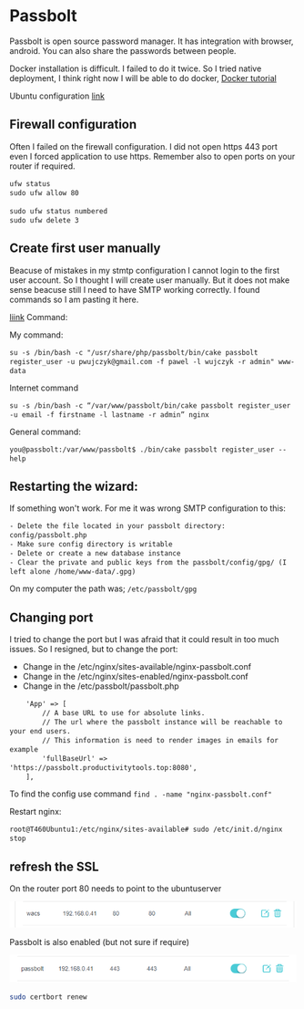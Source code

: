 # Passbolt

Passbolt is open source password manager. It has integration with browser, android. You can also share the passwords between people.

<!--more-->

Docker installation is difficult. I failed to do it twice. So I tried native deployment, I think right now I will be able to do docker, 
[Docker tutorial](https://www.passbolt.com/docs/hosting/install/ce/ubuntu/)


Ubuntu configuration [link](https://www.passbolt.com/docs/hosting/install/ce/ubuntu/)
## Firewall configuration

Often I failed on the firewall configuration. I did not open https 443 port even I forced application to use https. Remember also to open ports on your router if required.

```
ufw status  
sudo ufw allow 80

sudo ufw status numbered
sudo ufw delete 3
```

## Create first user manually 

Beacuse of mistakes in my stmtp configuration I cannot login to the first user account. So I thought I will create user manually. But it does not make sense beacuse still I need to have SMTP working correctly. I found commands so I am pasting it here.

[liink](https://community.passbolt.com/t/how-to-create-a-user-manually-in-cli/2118)
Command:

My command:
```
su -s /bin/bash -c "/usr/share/php/passbolt/bin/cake passbolt register_user -u pwujczyk@gmail.com -f pawel -l wujczyk -r admin" www-data
```
Internet command


```
su -s /bin/bash -c “/var/www/passbolt/bin/cake passbolt register_user -u email -f firstname -l lastname -r admin” nginx
```

General command:
```
you@passbolt:/var/www/passbolt$ ./bin/cake passbolt register_user --help
```


## Restarting the wizard:

If something won't work. For me it was wrong SMTP configuration to this:

```
- Delete the file located in your passbolt directory: config/passbolt.php
- Make sure config directory is writable
- Delete or create a new database instance
- Clear the private and public keys from the passbolt/config/gpg/ (I left alone /home/www-data/.gpg)

```
On my computer the path was;  ```/etc/passbolt/gpg```


##  Changing port
I tried to change the port but I was afraid that it could result in too much issues. So I resigned, but to change the port:

- Change in the /etc/nginx/sites-available/nginx-passbolt.conf
- Change in the /etc/nginx/sites-enabled/nginx-passbolt.conf
- Change in the /etc/passbolt/passbolt.php 

```
    'App' => [
        // A base URL to use for absolute links.
        // The url where the passbolt instance will be reachable to your end users.
        // This information is need to render images in emails for example
        'fullBaseUrl' => 'https://passbolt.productivitytools.top:8080',
    ],
```    

To find the config use command ```find . -name "nginx-passbolt.conf"``` 
    
Restart nginx:
```    
root@T460Ubuntu1:/etc/nginx/sites-available# sudo /etc/init.d/nginx stop
```

## refresh the SSL

On the router port 80 needs to point to the ubuntuserver 

![](Images/20241024211837.png)

Passbolt is also enabled (but not sure if require)

![](Images/20241024211910.png)

```bash
sudo certbort renew
```